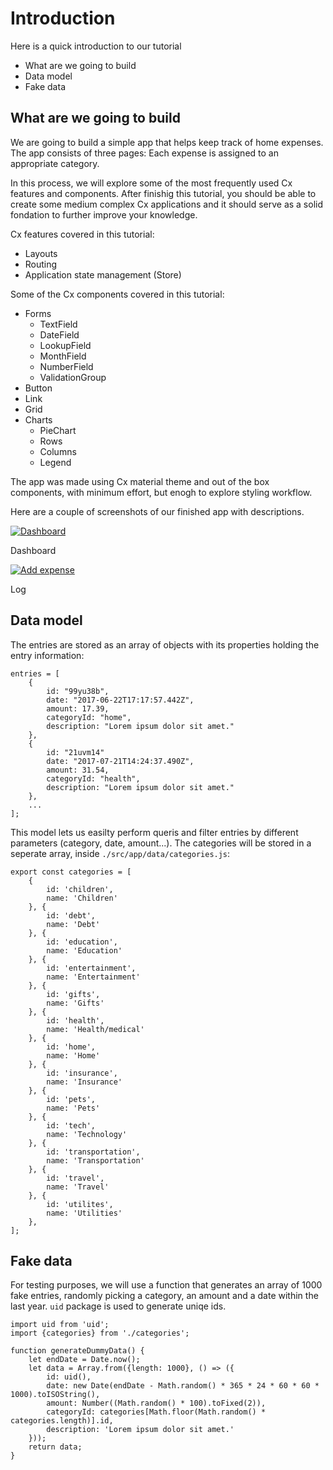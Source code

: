 # Introduction

Here is a quick introduction to our tutorial
* What are we going to build
* Data model
* Fake data

## What are we going to build

We are going to build a simple app that helps keep track of home expenses. The app consists of three pages: Each expense is assigned to an appropriate category. 

In this process, we will explore some of the most frequently used Cx features and components. After finishig this tutorial, you should be able to create some medium complex Cx applications and it should serve as a solid fondation to further improve your knowledge.

Cx features covered in this tutorial:
* Layouts
* Routing
* Application state management (Store)

Some of the Cx components covered in this tutorial:
* Forms
    * TextField
    * DateField
    * LookupField
    * MonthField
    * NumberField
    * ValidationGroup
* Button
* Link
* Grid
* Charts
    * PieChart
    * Rows
    * Columns
    * Legend

The app was made using Cx material theme and out of the box components, with minimum effort, but enogh to explore styling workflow.

Here are a couple of screenshots of our finished app with descriptions.

<a href="https://github.com/codaxy/cxjs-home-expenses-app-tutorial/blob/master/tutorial/screenshots/dashboard.PNG">
    <img src="https://github.com/codaxy/cxjs-home-expenses-app-tutorial/blob/master/tutorial/screenshots/dashboard.PNG" alt="Dashboard" />
</a>

Dashboard


<a href="https://github.com/codaxy/cxjs-home-expenses-app-tutorial/blob/master/tutorial/screenshots/add-expense.PNG">
    <img src="https://github.com/codaxy/cxjs-home-expenses-app-tutorial/blob/master/tutorial/screenshots/add-expense.PNG" alt="Add expense" />
</a>

Log

## Data model

The entries are stored as an array of objects with its properties holding the entry information: 

```
entries = [
    {
        id: "99yu38b",
        date: "2017-06-22T17:17:57.442Z",
        amount: 17.39,
        categoryId: "home",
        description: "Lorem ipsum dolor sit amet."
    },
    {
        id: "21uvm14"
        date: "2017-07-21T14:24:37.490Z",
        amount: 31.54,
        categoryId: "health",
        description: "Lorem ipsum dolor sit amet."
    },
    ...
];
```

This model lets us easilty perform queris and filter entries by different parameters (category, date, amount...).
The categories will be stored in a seperate array, inside `./src/app/data/categories.js`:

```
export const categories = [
    {
        id: 'children',
        name: 'Children'
    }, {
        id: 'debt',
        name: 'Debt'
    }, {
        id: 'education',
        name: 'Education'
    }, {
        id: 'entertainment',
        name: 'Entertainment'
    }, {
        id: 'gifts',
        name: 'Gifts'
    }, {
        id: 'health',
        name: 'Health/medical'
    }, {
        id: 'home',
        name: 'Home'
    }, {
        id: 'insurance',
        name: 'Insurance'
    }, {
        id: 'pets',
        name: 'Pets'
    }, {
        id: 'tech',
        name: 'Technology'
    }, {
        id: 'transportation',
        name: 'Transportation'
    }, {
        id: 'travel',
        name: 'Travel'
    }, {
        id: 'utilites',
        name: 'Utilities'
    },
];
```

## Fake data

For testing purposes, we will use a function that generates an array of 1000 fake entries, randomly picking a category, an amount and a date within the last year. `uid` package is used to generate uniqe ids. 

```
import uid from 'uid';
import {categories} from './categories';

function generateDummyData() {
    let endDate = Date.now();
    let data = Array.from({length: 1000}, () => ({
        id: uid(),
        date: new Date(endDate - Math.random() * 365 * 24 * 60 * 60 * 1000).toISOString(),
        amount: Number((Math.random() * 100).toFixed(2)),
        categoryId: categories[Math.floor(Math.random() * categories.length)].id,
        description: 'Lorem ipsum dolor sit amet.'
    }));
    return data;
}
```